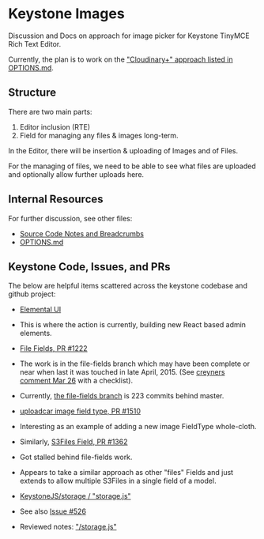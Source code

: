 # Keystone Images
Discussion and Docs on approach for image picker for Keystone TinyMCE Rich Text Editor.

Currently, the plan is to work on the ["Cloudinary+" approach listed in OPTIONS.md](OPTIONS.md).

## Structure
There are two main parts:

1. Editor inclusion (RTE)
2. Field for managing any files & images long-term. 

In the Editor, there will be insertion & uploading of Images and of Files.

For the managing of files, we need to be able to see what files are uploaded and optionally allow further uploads here.

## Internal Resources

For further discussion, see other files:
- [Source Code Notes and Breadcrumbs](SOURCE-NOTES.md) 
- [OPTIONS.md](OPTIONS.md)

## Keystone Code, Issues, and PRs

The below are helpful items scattered across the keystone codebase and github project:
- [Elemental UI](https://github.com/elementalui/elemental)
 - This is where the action is currently, building new React based admin elements.

- [File Fields, PR #1222](https://github.com/keystonejs/keystone/pull/1222)
 - The work is in the file-fields branch which may have been complete or near when last it was touched in late April, 2015. (See [creyners comment Mar 26](https://github.com/keystonejs/keystone/pull/1222#issuecomment-86541326) with a checklist).
 - Currently, [the file-fields branch](https://github.com/keystonejs/keystone/tree/file-fields) is 223 commits behind master.   

- [uploadcar image field type, PR #1510](https://github.com/keystonejs/keystone/pull/1510)
 - Interesting as an example of adding a new image FieldType whole-cloth.

- Similarly, [S3Files Field, PR #1362](https://github.com/keystonejs/keystone/pull/1362)
 - Got stalled behind file-fields work.
 - Appears to take a similar approach as other "files" Fields and just extends to allow multiple S3Files in a single field of a model.

- [KeystoneJS/storage / "storage.js"](https://github.com/keystonejs/storage)
 - See also [Issue #526](https://github.com/keystonejs/keystone/issues/526)
 - Reviewed notes: ["/storage.js"](https://github.com/jeffreypriebe/keystone-images-docs/tree/master/Storage.js)
